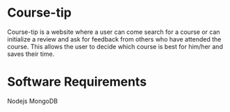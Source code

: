 # Course-tip
 Course-tip is a website where a user can come search for a course or can initialize a review and ask for feedback from others who have attended the course. This allows the user to decide which course is best for him/her and saves their time.

# Software Requirements
  Nodejs
  MongoDB

